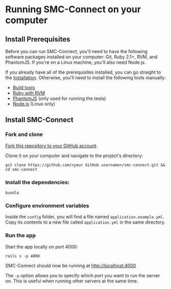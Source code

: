 # Running SMC-Connect on your computer

## Install Prerequisites
Before you can run SMC-Connect, you'll need to have the following software
packages installed on your computer: Git, Ruby 2.1+, RVM, and PhantomJS.
If you're on a Linux machine, you'll also need Node.js.

If you already have all of the prerequisites installed, you can go straight
to the [Installation](#install-smc-connect). Otherwise, you'll need to
install the following tools manually:

- [Build tools][build-tools]
- [Ruby with RVM][ruby]
- [PhantomJS][phantomjs] (only used for running the tests)
- [Node.js][node] (Linux only)

[build-tools]: https://github.com/codeforamerica/howto/blob/master/Build-Tools.md
[ruby]: https://github.com/codeforamerica/howto/blob/master/Ruby.md
[phantomjs]: https://github.com/jonleighton/poltergeist#installing-phantomjs
[node]: https://github.com/codeforamerica/howto/blob/master/Node.js.md

## Install SMC-Connect

### Fork and clone
[Fork this repository to your GitHub account][fork].

Clone it on your computer and navigate to the project's directory:

    git clone https://github.com/<your GitHub username>/smc-connect.git && cd smc-connect

[fork]: http://help.github.com/fork-a-repo/

### Install the dependencies:

    bundle

### Configure environment variables
Inside the `config` folder, you will find a file named `application.example.yml`.
Copy its contents to a new file called `application.yml` in the same directory.

### Run the app
Start the app locally on port 4000:

    rails s -p 4000

SMC-Connect should now be running at [http://localhost:4000](http://localhost:4000)

The `-p` option allows you to specify which port you want to run the server on. This is useful when running other servers at the same time.
